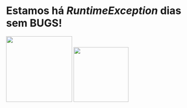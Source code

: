 <div>
 <h1 align=left>Estamos há <i>RuntimeException</i> dias sem BUGS!</h1>

 <img height="180em" src="https://github-readme-stats.vercel.app/api/top-langs/?username=bioramonmoratori&layout=compact&langs_count=7&theme=vision-friendly-dark">
 
 <img width="150" height="150" src="https://i.pinimg.com/originals/41/5d/1e/415d1ef9e63727a76a6cf33f8c690829.gif">

</div> 

<div style="display: inline_block"></div>


  

 

